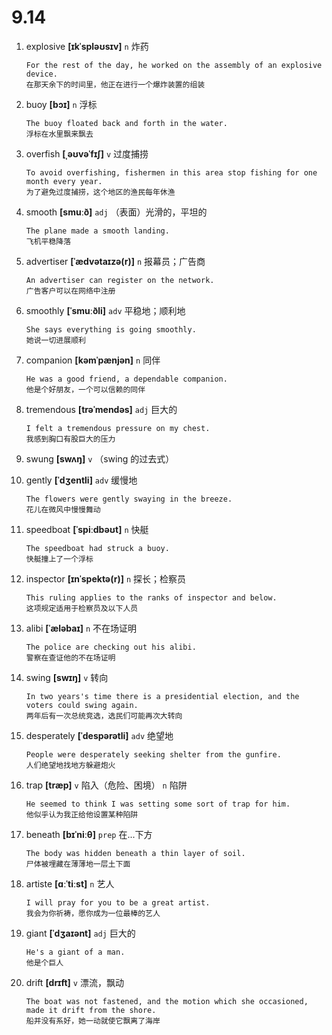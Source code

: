 # 9.14

1. explosive **[ɪkˈspləʊsɪv]** `n` 炸药

   ```
   For the rest of the day, he worked on the assembly of an explosive device.
   在那天余下的时间里，他正在进行一个爆炸装置的组装
   ```

2. buoy **[bɔɪ]** `n` 浮标

   ```
   The buoy floated back and forth in the water.
   浮标在水里飘来飘去
   ```

3. overfish **[ˌəʊvəˈfɪʃ]** `v` 过度捕捞

   ```
   To avoid overfishing, fishermen in this area stop fishing for one month every year.
   为了避免过度捕捞，这个地区的渔民每年休渔
   ```

4. smooth **[smuːð]** `adj` （表面）光滑的，平坦的

   ```
   The plane made a smooth landing.
   飞机平稳降落
   ```

5. advertiser **[ˈædvətaɪzə(r)]** `n` 报幕员；广告商

   ```
   An advertiser can register on the network.
   广告客户可以在网络中注册
   ```

6. smoothly **[ˈsmuːðli]** `adv` 平稳地；顺利地

   ```
   She says everything is going smoothly.
   她说一切进展顺利
   ```

7. companion **[kəmˈpænjən]** `n` 同伴

   ```
   He was a good friend, a dependable companion.
   他是个好朋友，一个可以信赖的同伴
   ```

8. tremendous **[trəˈmendəs]** `adj` 巨大的

   ```
   I felt a tremendous pressure on my chest.
   我感到胸口有股巨大的压力
   ```

9. swung **[swʌŋ]** `v` （swing 的过去式）

10. gently **[ˈdʒentli]** `adv` 缓慢地

    ```
    The flowers were gently swaying in the breeze.
    花儿在微风中慢慢舞动
    ```

11. speedboat **[ˈspiːdbəʊt]** `n` 快艇

    ```
    The speedboat had struck a buoy.
    快艇撞上了一个浮标
    ```

12. inspector **[ɪnˈspektə(r)]** `n` 探长；检察员

    ```
    This ruling applies to the ranks of inspector and below.
    这项规定适用于检察员及以下人员
    ```

13. alibi **[ˈæləbaɪ]** `n` 不在场证明

    ```
    The police are checking out his alibi.
    警察在查证他的不在场证明
    ```

14. swing **[swɪŋ]** `v` 转向

    ```
    In two years's time there is a presidential election, and the voters could swing again.
    两年后有一次总统竞选，选民们可能再次大转向
    ```

15. desperately **[ˈdespərətli]** `adv` 绝望地

    ```
    People were desperately seeking shelter from the gunfire.
    人们绝望地找地方躲避炮火
    ```

16. trap **[træp]** `v` 陷入（危险、困境） `n` 陷阱

    ```
    He seemed to think I was setting some sort of trap for him.
    他似乎认为我正给他设置某种陷阱
    ```

17. beneath **[bɪˈniːθ]** `prep` 在...下方

    ```
    The body was hidden beneath a thin layer of soil.
    尸体被埋藏在薄薄地一层土下面
    ```

18. artiste **[ɑːˈtiːst]** `n` 艺人

    ```
    I will pray for you to be a great artist.
    我会为你祈祷，愿你成为一位最棒的艺人
    ```

19. giant **[ˈdʒaɪənt]** `adj` 巨大的

    ```
    He's a giant of a man.
    他是个巨人
    ```

20. drift **[drɪft]** `v` 漂流，飘动
    ```
    The boat was not fastened, and the motion which she occasioned, made it drift from the shore.
    船并没有系好，她一动就使它飘离了海岸
    ```
